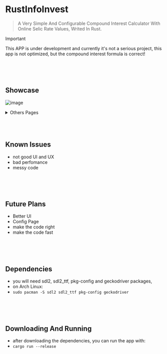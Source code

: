 # **RustInfoInvest**
> A Very Simple And Configurable Compound Interest Calculator With Online Selic Rate Values, Writed In Rust. 

> [!IMPORTANT]
> This APP is under development and currently it's not a serious project, this app is not optimized, but the compound interest formula is correct!

<br/>
<br/>
<br/>

## **Showcase**
![image](https://github.com/user-attachments/assets/4d25da61-d536-4c53-8c42-56cecbbfda21)
<details> <summary>Others Pages</summary>
  
- Realtime Currency Page
![image](https://github.com/user-attachments/assets/53df7ce0-e314-4c6f-92f9-dfb2fbac2f1c)


- Investment Wallet Page
![image](https://github.com/user-attachments/assets/726ea787-50f7-4666-a166-b8e449e75710)


- Selic Historic Page
![image](https://github.com/user-attachments/assets/921473c2-7eb5-46ae-a4f4-9a015be605e1)
</details>

<br/>
<br/>
<br/>

## **Known Issues**
- not good UI and UX
- bad perfomance
- messy code

<br/>
<br/>
<br/>

## **Future Plans**
- Better UI
- Config Page
- make the code right
- make the code fast

<br/>
<br/>
<br/>

## **Dependencies**
- you will need sdl2, sdl2_ttf, pkg-config and geckodriver packages,
- on Arch Linux: 
- ```sudo pacman -S sdl2 sdl2_ttf pkg-config geckodriver```

<br/>
<br/>
<br/>

## **Downloading And Running**
- after downloading the dependencies, you can run the app with:
- ```cargo run --release```
